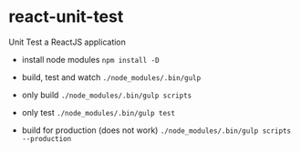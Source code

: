 react-unit-test
===============

Unit Test a ReactJS application

* install node modules
```npm install -D```

* build, test and watch
```./node_modules/.bin/gulp```

* only build
```./node_modules/.bin/gulp scripts```

* only test
```./node_modules/.bin/gulp test```

* build for production (does not work)
```./node_modules/.bin/gulp scripts --production```